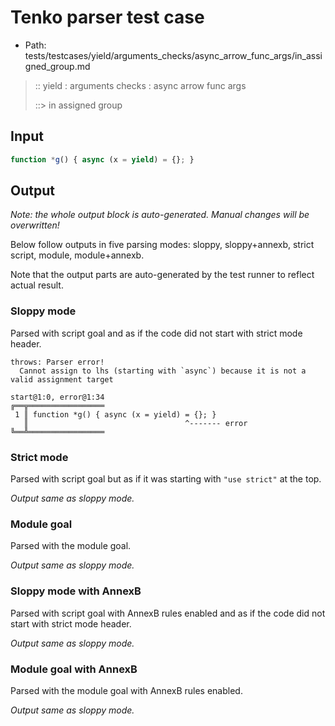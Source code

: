 # Tenko parser test case

- Path: tests/testcases/yield/arguments_checks/async_arrow_func_args/in_assigned_group.md

> :: yield : arguments checks : async arrow func args
>
> ::> in assigned group

## Input


`````js
function *g() { async (x = yield) = {}; }
`````

## Output

_Note: the whole output block is auto-generated. Manual changes will be overwritten!_

Below follow outputs in five parsing modes: sloppy, sloppy+annexb, strict script, module, module+annexb.

Note that the output parts are auto-generated by the test runner to reflect actual result.

### Sloppy mode

Parsed with script goal and as if the code did not start with strict mode header.

`````
throws: Parser error!
  Cannot assign to lhs (starting with `async`) because it is not a valid assignment target

start@1:0, error@1:34
╔══╦═════════════════
 1 ║ function *g() { async (x = yield) = {}; }
   ║                                   ^------- error
╚══╩═════════════════

`````

### Strict mode

Parsed with script goal but as if it was starting with `"use strict"` at the top.

_Output same as sloppy mode._

### Module goal

Parsed with the module goal.

_Output same as sloppy mode._

### Sloppy mode with AnnexB

Parsed with script goal with AnnexB rules enabled and as if the code did not start with strict mode header.

_Output same as sloppy mode._

### Module goal with AnnexB

Parsed with the module goal with AnnexB rules enabled.

_Output same as sloppy mode._
